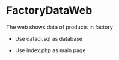 # FactoryDataWeb
The web shows data of products in factory

- Use dataqi.sql as database 

- Use index.php as main page
